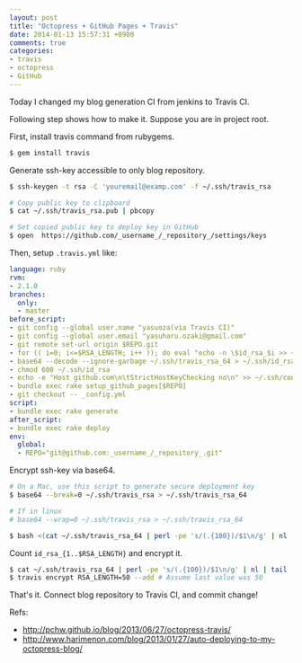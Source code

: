 ```yaml
---
layout: post
title: "Octopress + GitHub Pages + Travis"
date: 2014-01-13 15:57:31 +0900
comments: true
categories:
- travis
- octopress
- GitHub
---
```


Today I changed my blog generation CI from jenkins to Travis CI.

Following step shows how to make it. Suppose you are in project root.

First, install travis command from rubygems.

```bash
$ gem install travis
```

Generate ssh-key accessible to only blog repository.

```bash
$ ssh-keygen -t rsa -C 'youremail@examp.com' -f ~/.ssh/travis_rsa

# Copy public key to clipboard
$ cat ~/.ssh/travis_rsa.pub | pbcopy

# Set copied public key to deploy key in GitHub
$ open  https://github.com/_username_/_repository_/settings/keys
```

Then, setup `.travis.yml` like:

```yaml
language: ruby
rvm:
- 2.1.0
branches:
  only:
  - master
before_script:
- git config --global user.name "yasuoza(via Travis CI)"
- git config --global user.email "yasuharu.ozaki@gmail.com"
- git remote set-url origin $REPO.git
- for (( i=0; i<=$RSA_LENGTH; i++ )); do eval "echo -n \$id_rsa_$i >> ~/.ssh/travis_rsa_64"; done
- base64 --decode --ignore-garbage ~/.ssh/travis_rsa_64 > ~/.ssh/id_rsa
- chmod 600 ~/.ssh/id_rsa
- echo -e "Host github.com\n\tStrictHostKeyChecking no\n" >> ~/.ssh/config
- bundle exec rake setup_github_pages[$REPO]
- git checkout -- _config.yml
script:
- bundle exec rake generate
after_script:
- bundle exec rake deploy
env:
  global:
  - REPO="git@github.com:_username_/_repository_.git"
```

Encrypt ssh-key via base64.

```bash
# On a Mac, use this script to generate secure deployment key
$ base64 --break=0 ~/.ssh/travis_rsa > ~/.ssh/travis_rsa_64

# If in linux
# base64 --wrap=0 ~/.ssh/travis_rsa > ~/.ssh/travis_rsa_64

$ bash <(cat ~/.ssh/travis_rsa_64 | perl -pe 's/(.{100})/$1\n/g' | nl | perl -pe 's/\s*(\d+)\s*(.*)/travis encrypt id_rsa_$1="$2" --add/')
```

Count `id_rsa_{1..$RSA_LENGTH}` and encrypt it.

```bash
$ cat ~/.ssh/travis_rsa_64 | perl -pe 's/(.{100})/$1\n/g' | nl | tail
$ travis encrypt RSA_LENGTH=50 --add # Assume last value was 50
```

That's it. Connect blog repository to Travis CI, and commit change!

Refs:

- http://pchw.github.io/blog/2013/06/27/octopress-travis/  
- http://www.harimenon.com/blog/2013/01/27/auto-deploying-to-my-octopress-blog/
